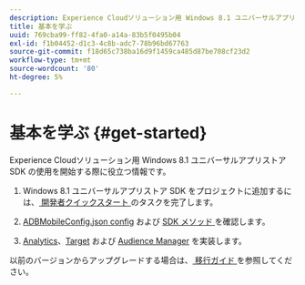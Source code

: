 ```yaml
---
description: Experience Cloudソリューション用 Windows 8.1 ユニバーサルアプリストア SDK の使用を開始する際に役立つ情報です。
title: 基本を学ぶ
uuid: 769cba99-ff82-4fa0-a14a-83b5f0495b04
exl-id: f1b04452-d1c3-4c8b-adc7-78b96bd67763
source-git-commit: f18d65c738ba16d9f1459ca485d87be708cf23d2
workflow-type: tm+mt
source-wordcount: '80'
ht-degree: 5%

---
```


# 基本を学ぶ {#get-started}

Experience Cloudソリューション用 Windows 8.1 ユニバーサルアプリストア SDK の使用を開始する際に役立つ情報です。

1. Windows 8.1 ユニバーサルアプリストア SDK をプロジェクトに追加するには、[ 開発者クイックスタート ](/help/windows-appstore/c-getting-started/dev-qs.md) のタスクを完了します。

1. [ADBMobileConfig.json config](/help/windows-appstore/c-configuration/c.json.md) および [SDK メソッド ](/help/windows-appstore/c-configuration/methods.md) を確認します。

1. [Analytics](/help/windows-appstore/analytics/analytics.md)、[Target](/help/windows-appstore/target/target-methods.md) および [Audience Manager](/help/windows-appstore/audiencemgmt/audience-manager-methods.md) を実装します。

以前のバージョンからアップグレードする場合は、[ 移行ガイド ](/help/windows-appstore/migration-v3.md) を参照してください。
